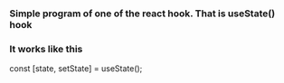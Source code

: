 ### Simple program of one of the react hook. That is useState() hook

### It works like this

const [state, setState] = useState();
